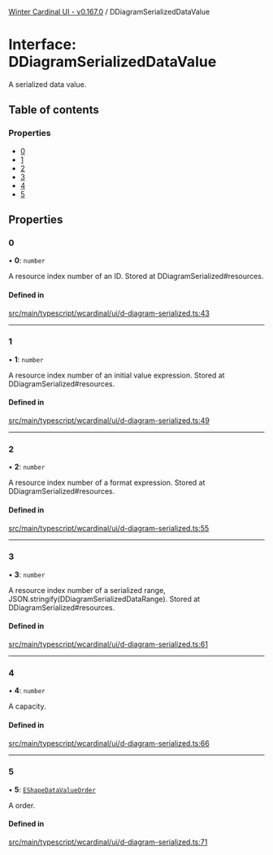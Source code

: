 [Winter Cardinal UI - v0.167.0](../index.md) / DDiagramSerializedDataValue

# Interface: DDiagramSerializedDataValue

A serialized data value.

## Table of contents

### Properties

- [0](DDiagramSerializedDataValue.md#0)
- [1](DDiagramSerializedDataValue.md#1)
- [2](DDiagramSerializedDataValue.md#2)
- [3](DDiagramSerializedDataValue.md#3)
- [4](DDiagramSerializedDataValue.md#4)
- [5](DDiagramSerializedDataValue.md#5)

## Properties

### 0

• **0**: `number`

A resource index number of an ID.
Stored at DDiagramSerialized#resources.

#### Defined in

[src/main/typescript/wcardinal/ui/d-diagram-serialized.ts:43](https://github.com/winter-cardinal/winter-cardinal-ui/blob/v0.167.0/src/main/typescript/wcardinal/ui/d-diagram-serialized.ts#L43)

___

### 1

• **1**: `number`

A resource index number of an initial value expression.
Stored at DDiagramSerialized#resources.

#### Defined in

[src/main/typescript/wcardinal/ui/d-diagram-serialized.ts:49](https://github.com/winter-cardinal/winter-cardinal-ui/blob/v0.167.0/src/main/typescript/wcardinal/ui/d-diagram-serialized.ts#L49)

___

### 2

• **2**: `number`

A resource index number of a format expression.
Stored at DDiagramSerialized#resources.

#### Defined in

[src/main/typescript/wcardinal/ui/d-diagram-serialized.ts:55](https://github.com/winter-cardinal/winter-cardinal-ui/blob/v0.167.0/src/main/typescript/wcardinal/ui/d-diagram-serialized.ts#L55)

___

### 3

• **3**: `number`

A resource index number of a serialized range, JSON.stringify(DDiagramSerializedDataRange).
Stored at DDiagramSerialized#resources.

#### Defined in

[src/main/typescript/wcardinal/ui/d-diagram-serialized.ts:61](https://github.com/winter-cardinal/winter-cardinal-ui/blob/v0.167.0/src/main/typescript/wcardinal/ui/d-diagram-serialized.ts#L61)

___

### 4

• **4**: `number`

A capacity.

#### Defined in

[src/main/typescript/wcardinal/ui/d-diagram-serialized.ts:66](https://github.com/winter-cardinal/winter-cardinal-ui/blob/v0.167.0/src/main/typescript/wcardinal/ui/d-diagram-serialized.ts#L66)

___

### 5

• **5**: [`EShapeDataValueOrder`](../index.md#eshapedatavalueorder)

A order.

#### Defined in

[src/main/typescript/wcardinal/ui/d-diagram-serialized.ts:71](https://github.com/winter-cardinal/winter-cardinal-ui/blob/v0.167.0/src/main/typescript/wcardinal/ui/d-diagram-serialized.ts#L71)
